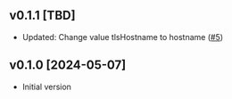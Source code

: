 ## v0.1.1 [TBD]

- Updated: Change value tlsHostname to hostname ([#5](https://github.com/turbot/helm-charts/issues/5))

## v0.1.0 [2024-05-07]

- Initial version